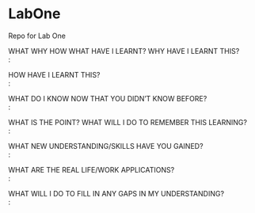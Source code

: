 # LabOne

Repo for Lab One

WHAT WHY HOW WHAT HAVE I LEARNT? WHY HAVE I LEARNT THIS?  
:

HOW HAVE I LEARNT THIS?  
:

WHAT DO I KNOW NOW THAT YOU DIDN’T KNOW BEFORE?  
:

WHAT IS THE POINT? WHAT WILL I DO TO REMEMBER THIS LEARNING?  
:

WHAT NEW UNDERSTANDING/SKILLS HAVE YOU GAINED?  
:

WHAT ARE THE REAL LIFE/WORK APPLICATIONS?  
:

WHAT WILL I DO TO FILL IN ANY GAPS IN MY UNDERSTANDING?  
: